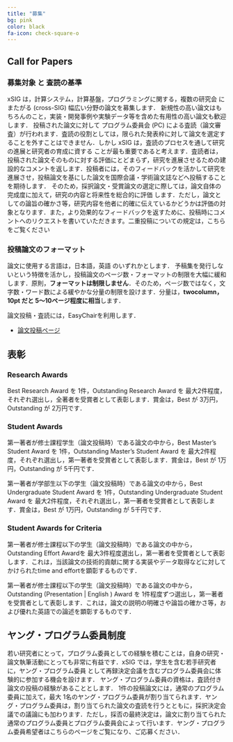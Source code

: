 ```yaml
---
title: "募集"
bg: pink
color: black
fa-icon: check-square-o
---
```


## Call for Papers

### 募集対象 と 査読の基準

xSIG は，計算システム，計算基盤，プログラミングに関する，複数の研究会 にまたがる (cross-SIG) 幅広い分野の論文を募集します． 新規性の高い論文はもちろんのこと，実装・開発事例や実験データ等を含めた有用性の高い論文も歓迎します． 投稿された論文に対して プログラム委員会 (PC) による査読（論文審査）が行われます．査読の役割としては，限られた発表枠に対して論文を選定することを外すことはできません．しかし xSIG は，査読のプロセスを通して研究の進展と研究者の育成に資する ことが最も重要であると考えます．査読者は，投稿された論文そのものに対する評価にとどまらず，研究を進展させるための建設的なコメントを返します．投稿者には，そのフィードバックを活かして研究を進展させ，投稿論文を基にした論文を国際会議・学術論文誌などへ投稿することを期待します． そのため，採択論文・受賞論文の選定に際しては，論文自体の完成度に加えて，研究の内容と将来性を総合的に評価 します．ただし，論文としての論旨の確かさ等，研究内容を他者に的確に伝えているかどうかは評価の対象となります．また，より効果的なフィードバックを返すために、投稿時にコメントへのリクエストを書いていただきます。二重投稿についての規定は，こちら をご覧ください

### 投稿論文のフォーマット
論文に使用する言語は，日本語，英語 のいずれかとします． 予稿集を発行しないという特徴を活かし，投稿論文のページ数・フォーマットの制限を大幅に緩和します．原則，**フォーマットは制限しません**．そのため，ページ数ではなく，文字数・ワード数による緩やかな分量の制限を設けます．分量は，**twocolumn，10pt だと 5～10ページ程度に相当**します．

論文投稿・査読には，EasyChairを利用します．
- [論文投稿ページ](http://xxxxxx)


## 表彰


### Research Awards
Best Research Award を 1件，Outstanding Research Award を 最大2件程度，それぞれ選出し，全著者を受賞者として表彰します．賞金は，Best が 3万円，Outstanding が 2万円です．

<!-- IEEE Computer Society Japan Chapter xSIG Young Researcher Award
第一著者が登壇発表を行い登壇発表時点で40歳以下である論文の中から，総採択論文数の10%程度を xSIG 2020 プログラム委員会が選出し，第一著者を受賞者として表彰します．副賞賞金は，学生の場合 1万円，社会人の場合 3万円の予定です（ただし総額5万円以内）．-->


### Student Awards
第一著者が修士課程学生（論文投稿時）である論文の中から，Best Master’s Student Award を 1件，Outstanding  Master’s Student Award を 最大2件程度，それぞれ選出し，第一著者を受賞者として表彰します．賞金は，Best が 1万円，Outstanding が 5千円です．

第一著者が学部生以下の学生（論文投稿時）である論文の中から，Best Undergraduate Student Award を 1件，Outstanding  Undergraduate Student Award を 最大2件程度，それぞれ選出し，第一著者を受賞者として表彰します．賞金は，Best が 1万円，Outstanding が 5千円です．

### Student Awards for Criteria

第一著者が修士課程以下の学生（論文投稿時）である論文の中から，Outstanding Effort Awardを 最大3件程度選出し，第一著者を受賞者として表彰します．これは，当該論文の技術的貢献に関する実装やデータ取得などに対してかけられたtime and effortを顕彰するものです．

第一著者が修士課程以下の学生（論文投稿時）である論文の中から，Outstanding (Presentation \| English ) Award を 1件程度ずつ選出し，第一著者を受賞者として表彰します．これは，論文の説明の明確さや論旨の確かさ等，および優れた英語での論述を顕彰するものです．


## ヤング・プログラム委員制度

若い研究者にとって，プログラム委員としての経験を積むことは，自身の研究・論文執筆活動にとっても非常に有益です．xSIG では，学生を含む若手研究者に，ヤング・プログラム委員 として再録決定会議を含むプログラム委員会に体験的に参加する機会を設けます． ヤング・プログラム委員の資格は，査読付き論文の投稿の経験があることとします． 1件の投稿論文には，通常のプログラム委員に加えて，最大 1名のヤング・プログラム委員が割り当てられます．ヤング・プログラム委員は，割り当てられた論文の査読を行うとともに，採択決定会議での議論にも加わります．ただし，採否の最終決定は，論文に割り当てられた通常のプログラム委員とプログラム委員会によって行います．ヤング・プログラム委員希望者はこちらのページをご覧になり、ご応募ください．